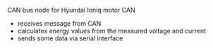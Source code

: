 CAN bus node for Hyundai Ioniq motor CAN

- receives message from CAN
- calculates energy values from the measured voltage and current
- sends some data via serial interface
